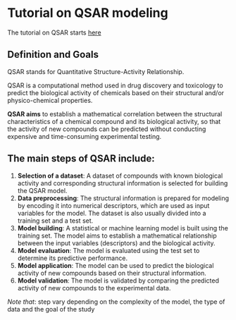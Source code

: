 # Tutorial on QSAR modeling

The tutorial on QSAR starts [here](https://github.com/meddwl/skillbox/blob/main/QSAR/QSAR.ipynb)

## Definition and Goals

QSAR stands for Quantitative Structure-Activity Relationship.

QSAR is a computational method used in drug discovery and toxicology to predict the biological activity of 
chemicals based on their structural and/or physico-chemical properties.

**QSAR aims** to establish a mathematical correlation between the structural characteristics of a chemical compound 
and its biological activity, so that the activity of new compounds can be predicted without conducting expensive 
and time-consuming experimental testing.

## The main steps of QSAR include:

1. **Selection of a dataset**: A dataset of compounds with known biological activity and corresponding structural information is selected for building the QSAR model.
2. **Data preprocessing**: The structural information is prepared for modeling by encoding it into numerical descriptors, which are used as input variables for the model. The dataset is also usually divided into a training set and a test set.
3. **Model building**: A statistical or machine learning model is built using the training set. The model aims to establish a mathematical relationship between the input variables (descriptors) and the biological activity.
4. **Model evaluation**: The model is evaluated using the test set to determine its predictive performance.
5. **Model application**: The model can be used to predict the biological activity of new compounds based on their structural information.
6. **Model validation**: The model is validated by comparing the predicted activity of new compounds to the experimental data.

*Note that*: step vary depending on the complexity of the model, the type of data and the goal of the study
